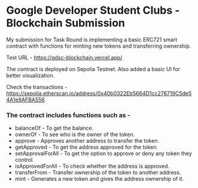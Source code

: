 # Google Developer Student Clubs - Blockchain Submission
My submission for Task Round is implementing a basic ERC721 smart contract with functions for minting new tokens and transferring ownership.

Test URL - https://gdsc-blockchain.vercel.app/

The contract is deployed on Sepolia Testnet. Also added a basic UI for better visualization.

Check the transactions - https://sepolia.etherscan.io/address/0x40b0322Eb5664D1cc276719C5de54A1e9AFBA556

### The contract includes functions such as - 
  - balanceOf - To get the balance.
  - ownerOf - To see who is the owner of the token.
  - approve - Approves another address to transfer the token.
  - getApproved - To get the address approved for the token.
  - setApprovalForAll - To get the option to approve or deny any token they control.
  - isApprovedForAll - To check whether the address is approved.
  - transferFrom - Transfer ownership of the token to another address.
  - mint - Generates a new token and gives the address ownership of it.
